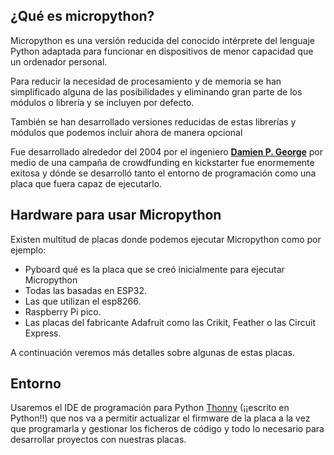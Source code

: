 ## ¿Qué es micropython?

Micropython es una versión reducida del conocido intérprete del lenguaje Python adaptada para funcionar en dispositivos de menor capacidad que un ordenador personal.

Para reducir la necesidad de procesamiento y de memoria se han simplificado alguna de las posibilidades y eliminando gran parte de los módulos o librería y se incluyen por defecto.

También se han desarrollado versiones reducidas de estas librerías y módulos que podemos incluir ahora de manera opcional


Fue desarrollado alrededor del 2004 por el ingeniero **[Damien P. George](https://dpgeorge.net/)** por medio de una campaña de crowdfunding en kickstarter fue enormemente exitosa y dónde se desarrolló tanto el entorno de programación como una placa que fuera capaz de ejecutarlo.

## Hardware para usar Micropython

Existen multitud de placas donde podemos ejecutar Micropython como por ejemplo:

* Pyboard qué es la placa que se creó inicialmente para ejecutar Micropython
* Todas las basadas en ESP32.
* Las que utilizan el esp8266.
* Raspberry Pi pico.
* Las placas del fabricante Adafruit como las Crikit, Feather o las Circuit Express.

A continuación veremos más detalles sobre algunas de estas placas.


## Entorno

Usaremos el IDE de programación para Python [Thonny](https://thonny.org) (¡¡escrito en Python!!) que nos va a permitir actualizar el firmware de la placa a la vez que programarla y gestionar los ficheros de código y todo lo necesario para desarrollar proyectos con nuestras placas.


